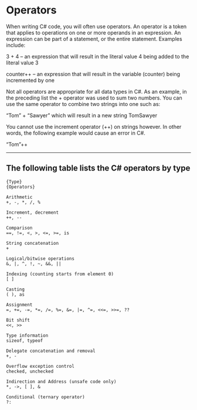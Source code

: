 # Operators

When writing C# code, you will often use operators.  An operator is a token that applies to operations on one or more operands in an expression. An expression can be part of a statement, or the entire statement. Examples include:

3 + 4 – an expression that will result in the literal value 4 being added to the literal value 3

counter++ – an expression that will result in the variable (counter) being incremented by one

Not all operators are appropriate for all data types in C#.  As an example, in the preceding list the + operator was used to sum two numbers.  You can use the same operator to combine two strings into one such as:

“Tom” + “Sawyer” which will result in a new string TomSawyer

You cannot use the increment operator (++) on strings however. In other words, the following example would cause an error in C#.

“Tom”++

***

## The following table lists the C# operators by type

```
{Type}
{Operators}

Arithmetic
+, -, *, /, %

Increment, decrement
++, --

Comparison
==, !=, <, >, <=, >=, is

String concatenation
+

Logical/bitwise operations
&, |, ^, !, ~, &&, ||

Indexing (counting starts from element 0)
[ ]

Casting
( ), as

Assignment
=, +=, -=, *=, /=, %=, &=, |=, ^=, <<=, >>=, ??

Bit shift
<<, >>

Type information
sizeof, typeof

Delegate concatenation and removal
+, -

Overflow exception control
checked, unchecked

Indirection and Address (unsafe code only)
*, ->, [ ], &

Conditional (ternary operator)
?:
```
